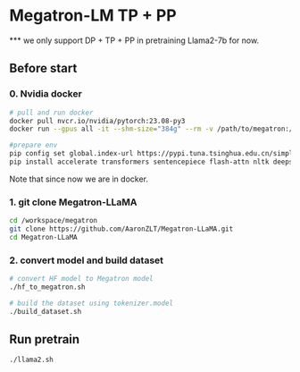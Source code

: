 # Megatron-LM TP + PP

*** we only support DP + TP + PP in pretraining Llama2-7b for now.

## Before start

### 0. Nvidia docker

```bash
# pull and run docker
docker pull nvcr.io/nvidia/pytorch:23.08-py3
docker run --gpus all -it --shm-size="384g" --rm -v /path/to/megatron:/workspace/megatron -v /path/to/dataset:/workspace/dataset -v /path/to/checkpoints:/workspace/checkpoints nvcr.io/nvidia/pytorch:23.08-py3

#prepare env
pip config set global.index-url https://pypi.tuna.tsinghua.edu.cn/simple
pip install accelerate transformers sentencepiece flash-attn nltk deepspeed
```

Note that since now we are in docker.

### 1. git clone Megatron-LLaMA

```bash
cd /workspace/megatron
git clone https://github.com/AaronZLT/Megatron-LLaMA.git
cd Megatron-LLaMA
```

### 2. convert model and build dataset

```bash
# convert HF model to Megatron model
./hf_to_megatron.sh

# build the dataset using tokenizer.model
./build_dataset.sh
```

## Run pretrain

```bash
./llama2.sh
```
